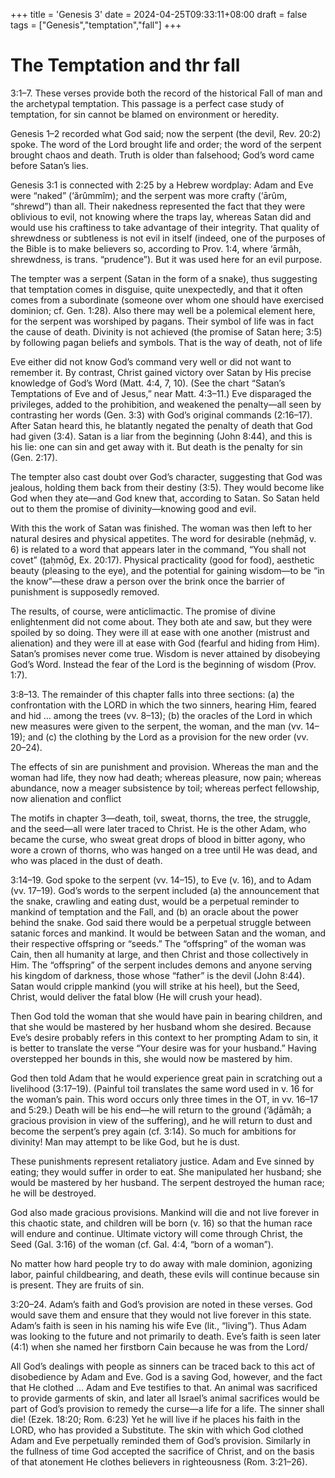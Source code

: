 +++
title = 'Genesis 3'
date = 2024-04-25T09:33:11+08:00
draft = false
tags = ["Genesis","temptation","fall"]
+++

# The Temptation and thr fall

3:1–7. These verses provide both the record of the historical Fall of man and the archetypal temptation. This passage is a perfect case study of temptation, for sin cannot be blamed on environment or heredity.

Genesis 1–2 recorded what God said; now the serpent (the devil, Rev. 20:2) spoke. The word of the Lord brought life and order; the word of the serpent brought chaos and death. Truth is older than falsehood; God’s word came before Satan’s lies.

Genesis 3:1 is connected with 2:25 by a Hebrew wordplay: Adam and Eve were “naked” (‘ărûmmîm); and the serpent was more crafty (‘ārûm, “shrewd”) than all. Their nakedness represented the fact that they were oblivious to evil, not knowing where the traps lay, whereas Satan did and would use his craftiness to take advantage of their integrity. That quality of shrewdness or subtleness is not evil in itself (indeed, one of the purposes of the Bible is to make believers so, according to Prov. 1:4, where ‘ārmâh, shrewdness, is trans. “prudence”). But it was used here for an evil purpose.

The tempter was a serpent (Satan in the form of a snake), thus suggesting that temptation comes in disguise, quite unexpectedly, and that it often comes from a subordinate (someone over whom one should have exercised dominion; cf. Gen. 1:28). Also there may well be a polemical element here, for the serpent was worshiped by pagans. Their symbol of life was in fact the cause of death. Divinity is not achieved (the promise of Satan here; 3:5) by following pagan beliefs and symbols. That is the way of death, not of life

Eve either did not know God’s command very well or did not want to remember it. By contrast, Christ gained victory over Satan by His precise knowledge of God’s Word (Matt. 4:4, 7, 10). (See the chart “Satan’s Temptations of Eve and of Jesus,” near Matt. 4:3–11.) Eve disparaged the privileges, added to the prohibition, and weakened the penalty—all seen by contrasting her words (Gen. 3:3) with God’s original commands (2:16–17). After Satan heard this, he blatantly negated the penalty of death that God had given (3:4). Satan is a liar from the beginning (John 8:44), and this is his lie: one can sin and get away with it. But death is the penalty for sin (Gen. 2:17).

The tempter also cast doubt over God’s character, suggesting that God was jealous, holding them back from their destiny (3:5). They would become like God when they ate—and God knew that, according to Satan. So Satan held out to them the promise of divinity—knowing good and evil.

With this the work of Satan was finished. The woman was then left to her natural desires and physical appetites. The word for desirable (neḥmāḏ, v. 6) is related to a word that appears later in the command, “You shall not covet” (ṯaḥmōḏ, Ex. 20:17). Physical practicality (good for food), aesthetic beauty (pleasing to the eye), and the potential for gaining wisdom—to be “in the know”—these draw a person over the brink once the barrier of punishment is supposedly removed.

The results, of course, were anticlimactic. The promise of divine enlightenment did not come about. They both ate and saw, but they were spoiled by so doing. They were ill at ease with one another (mistrust and alienation) and they were ill at ease with God (fearful and hiding from Him). Satan’s promises never come true. Wisdom is never attained by disobeying God’s Word. Instead the fear of the Lord is the beginning of wisdom (Prov. 1:7).

3:8–13. The remainder of this chapter falls into three sections: (a) the confrontation with the LORD in which the two sinners, hearing Him, feared and hid … among the trees (vv. 8–13); (b) the oracles of the Lord in which new measures were given to the serpent, the woman, and the man (vv. 14–19); and (c) the clothing by the Lord as a provision for the new order (vv. 20–24).

The effects of sin are punishment and provision. Whereas the man and the woman had life, they now had death; whereas pleasure, now pain; whereas abundance, now a meager subsistence by toil; whereas perfect fellowship, now alienation and conflict

The motifs in chapter 3—death, toil, sweat, thorns, the tree, the struggle, and the seed—all were later traced to Christ. He is the other Adam, who became the curse, who sweat great drops of blood in bitter agony, who wore a crown of thorns, who was hanged on a tree until He was dead, and who was placed in the dust of death.

3:14–19. God spoke to the serpent (vv. 14–15), to Eve (v. 16), and to Adam (vv. 17–19). God’s words to the serpent included (a) the announcement that the snake, crawling and eating dust, would be a perpetual reminder to mankind of temptation and the Fall, and (b) an oracle about the power behind the snake. God said there would be a perpetual struggle between satanic forces and mankind. It would be between Satan and the woman, and their respective offspring or “seeds.” The “offspring” of the woman was Cain, then all humanity at large, and then Christ and those collectively in Him. The “offspring” of the serpent includes demons and anyone serving his kingdom of darkness, those whose “father” is the devil (John 8:44). Satan would cripple mankind (you will strike at his heel), but the Seed, Christ, would deliver the fatal blow (He will crush your head).

Then God told the woman that she would have pain in bearing children, and that she would be mastered by her husband whom she desired. Because Eve’s desire probably refers in this context to her prompting Adam to sin, it is better to translate the verse “Your desire was for your husband.” Having overstepped her bounds in this, she would now be mastered by him.

God then told Adam that he would experience great pain in scratching out a livelihood (3:17–19). (Painful toil translates the same word used in v. 16 for the woman’s pain. This word occurs only three times in the OT, in vv. 16–17 and 5:29.) Death will be his end—he will return to the ground (’ăḏāmâh; a gracious provision in view of the suffering), and he will return to dust and become the serpent’s prey again (cf. 3:14). So much for ambitions for divinity! Man may attempt to be like God, but he is dust.

These punishments represent retaliatory justice. Adam and Eve sinned by eating; they would suffer in order to eat. She manipulated her husband; she would be mastered by her husband. The serpent destroyed the human race; he will be destroyed.

God also made gracious provisions. Mankind will die and not live forever in this chaotic state, and children will be born (v. 16) so that the human race will endure and continue. Ultimate victory will come through Christ, the Seed (Gal. 3:16) of the woman (cf. Gal. 4:4, “born of a woman”).

No matter how hard people try to do away with male dominion, agonizing labor, painful childbearing, and death, these evils will continue because sin is present. They are fruits of sin.

3:20–24. Adam’s faith and God’s provision are noted in these verses. God would save them and ensure that they would not live forever in this state. Adam’s faith is seen in his naming his wife Eve (lit., “living”). Thus Adam was looking to the future and not primarily to death. Eve’s faith is seen later (4:1) when she named her firstborn Cain because he was from the Lord/

All God’s dealings with people as sinners can be traced back to this act of disobedience by Adam and Eve. God is a saving God, however, and the fact that He clothed … Adam and Eve testifies to that. An animal was sacrificed to provide garments of skin, and later all Israel’s animal sacrifices would be part of God’s provision to remedy the curse—a life for a life. The sinner shall die! (Ezek. 18:20; Rom. 6:23) Yet he will live if he places his faith in the LORD, who has provided a Substitute. The skin with which God clothed Adam and Eve perpetually reminded them of God’s provision. Similarly in the fullness of time God accepted the sacrifice of Christ, and on the basis of that atonement He clothes believers in righteousness (Rom. 3:21–26).
